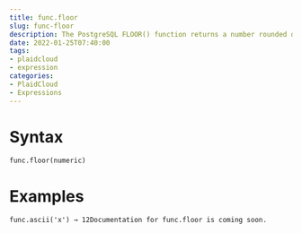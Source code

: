 ```yaml
---
title: func.floor
slug: func-floor
description: The PostgreSQL FLOOR() function returns a number rounded down to the next whole number
date: 2022-01-25T07:40:00
tags:
- plaidcloud
- expression
categories:
- PlaidCloud
- Expressions
---
```



# Syntax



```
func.floor(numeric)
```


# Examples



```
func.ascii('x') → 12Documentation for func.floor is coming soon.
```
